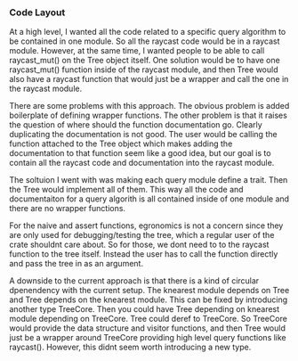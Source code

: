 
### Code Layout

At a high level, I wanted all the code related to a specific query algorithm to be contained in one module.
So all the raycast code would be in a raycast module. However, at the same time, I wanted people to be able
to call raycast_mut() on the Tree object itself. One solution would be to have one raycast_mut() function
inside of the raycast module, and then Tree would also have a raycast function that would just be a wrapper
and call the one in the raycast module.

There are some problems with this approach. The obvious problem is added boilerplate of defining wrapper functions.
The other problem is that it raises the question of where should the function
documentation go. Clearly duplicating the documentation is not good. The user would be calling the function
attached to the Tree object which makes adding the documentation to that function seem like a good idea,
but our goal is to contain all the raycast code and documentation into the raycast module.

The soltuion I went with was making each query module define a trait. Then the Tree would implement all of them.
This way all the code and documentaiton for a query algorith is all contained inside of one module and there are no wrapper functions.  

For the naive and assert functions, egronomics is not a concern since they are only used for debugging/testing the tree,
which a regular user of the crate shouldnt care about. So for those, we dont need to to the raycast function to
the tree itself. Instead the user has to call the function directly and pass the tree in as an argument. 

A downside to the current approach is that there is a kind of circular dpenendency with the current setup. The knearest module depends on Tree and Tree depends on the knearest module. This can be fixed by introducing another type TreeCore. Then you could have Tree depending on knearest module depending on TreeCore. Tree could deref to TreeCore. So TreeCore would provide the data structure and visitor functions, and then Tree would just be a wrapper around TreeCore providing high level query functions like raycast(). However, this didnt seem worth introducing a new type.
